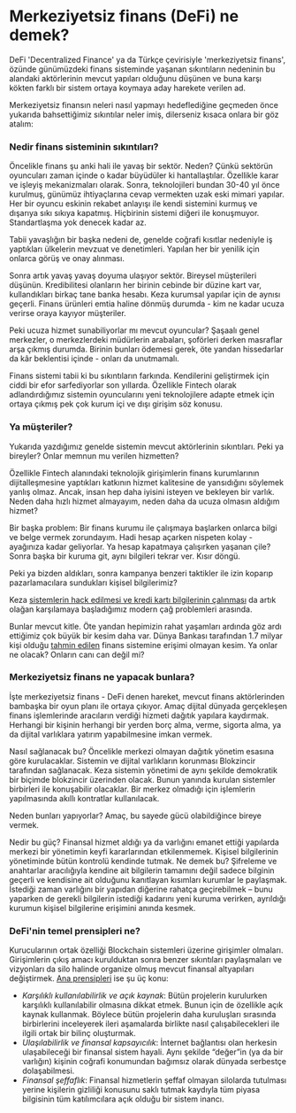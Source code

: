 # Merkeziyetsiz finans \(DeFi\) ne demek?

DeFi 'Decentralized Finance' ya da Türkçe çevirisiyle 'merkeziyetsiz finans', özünde günümüzdeki finans sisteminde yaşanan sıkıntıların nedeninin bu alandaki aktörlerinin mevcut yapıları olduğunu düşünen ve buna karşı kökten farklı bir sistem ortaya koymaya aday harekete verilen ad. 

Merkeziyetsiz finansın neleri nasıl yapmayı hedeflediğine geçmeden önce yukarıda bahsettiğimiz sıkıntılar neler imiş, dilerseniz kısaca onlara bir göz atalım: 

### Nedir finans sisteminin sıkıntıları?

Öncelikle finans şu anki hali ile yavaş bir sektör. Neden? Çünkü sektörün oyuncuları zaman içinde o kadar büyüdüler ki hantallaştılar. Özellikle karar ve işleyiş mekanizmaları olarak. Sonra, teknolojileri bundan 30-40 yıl önce kurulmuş, günümüz ihtiyaçlarına cevap vermekten uzak eski mimari yapılar. Her bir oyuncu eskinin rekabet anlayışı ile kendi sistemini kurmuş ve dışarıya sıkı sıkıya kapatmış. Hiçbirinin sistemi diğeri ile konuşmuyor. Standartlaşma yok denecek kadar az.

Tabii yavaşlığın bir başka nedeni de, genelde coğrafi kısıtlar nedeniyle iş yaptıkları ülkelerin mevzuat ve denetimleri. Yapılan her bir yenilik için onlarca görüş ve onay alınması.

Sonra artık yavaş yavaş doyuma ulaşıyor sektör. Bireysel müşterileri düşünün. Kredibilitesi olanların her birinin cebinde bir düzine kart var, kullandıkları birkaç tane banka hesabı. Keza kurumsal yapılar için de aynısı geçerli. Finans ürünleri emtia haline dönmüş durumda - kim ne kadar ucuza verirse oraya kayıyor müşteriler.

Peki ucuza hizmet sunabiliyorlar mı mevcut oyuncular? Şaşaalı genel merkezler, o merkezlerdeki müdürlerin arabaları, şoförleri derken masraflar arşa çıkmış durumda. Birinin bunları ödemesi gerek, öte yandan hissedarlar da kâr beklentisi içinde - onları da unutmamalı.

Finans sistemi tabii ki bu sıkıntıların farkında. Kendilerini geliştirmek için ciddi bir efor sarfediyorlar son yıllarda. Özellikle Fintech olarak adlandırdığımız sistemin oyuncularını yeni teknolojilere adapte etmek için ortaya çıkmış pek çok kurum içi ve dışı girişim söz konusu.

### Ya müşteriler? <a id="ya-m&#xFC;&#x15F;teriler"></a>

Yukarıda yazdığımız genelde sistemin mevcut aktörlerinin sıkıntıları. Peki ya bireyler? Onlar memnun mu verilen hizmetten?

Özellikle Fintech alanındaki teknolojik girişimlerin finans kurumlarının dijitalleşmesine yaptıkları katkının hizmet kalitesine de yansıdığını söylemek yanlış olmaz. Ancak, insan hep daha iyisini isteyen ve bekleyen bir varlık. Neden daha hızlı hizmet almayayım, neden daha da ucuza olmasın aldığım hizmet?

Bir başka problem: Bir finans kurumu ile çalışmaya başlarken onlarca bilgi ve belge vermek zorundayım. Hadi hesap açarken nispeten kolay - ayağınıza kadar geliyorlar. Ya hesap kapatmaya çalışırken yaşanan çile? Sonra başka bir kuruma git, aynı bilgileri tekrar ver. Kısır döngü.

Peki ya bizden aldıkları, sonra kampanya benzeri taktikler ile izin koparıp pazarlamacılara sundukları kişisel bilgilerimiz?

Keza [sistemlerin hack edilmesi ve kredi kartı bilgilerinin çalınması](https://www.bbc.com/turkce/haberler-turkiye-50746265) da artık olağan karşılamaya başladığımız modern çağ problemleri arasında.

Bunlar mevcut kitle. Öte yandan hepimizin rahat yaşamları ardında göz ardı ettiğimiz çok büyük bir kesim daha var. Dünya Bankası tarafından 1.7 milyar kişi olduğu [tahmin edilen](https://www.worldbank.org/en/news/press-release/2018/04/19/financial-inclusion-on-the-rise-but-gaps-remain-global-findex-database-shows) finans sistemine erişimi olmayan kesim. Ya onlar ne olacak? Onların canı can değil mi?

### Merkeziyetsiz finans ne yapacak bunlara? <a id="merkeziyetsiz-finans-ne-yapacak-bunlara"></a>

İşte merkeziyetsiz finans - DeFi denen hareket, mevcut finans aktörlerinden bambaşka bir oyun planı ile ortaya çıkıyor. Amaç dijital dünyada gerçekleşen finans işlemlerinde aracıların verdiği hizmeti dağıtık yapılara kaydırmak. Herhangi bir kişinin herhangi bir yerden borç alma, verme, sigorta alma, ya da dijital varlıklara yatırım yapabilmesine imkan vermek.

Nasıl sağlanacak bu? Öncelikle merkezi olmayan dağıtık yönetim esasına göre kurulacaklar. Sistemin ve dijital varlıkların korunması Blokzincir tarafından sağlanacak. Keza sistemin yönetimi de aynı şekilde demokratik bir biçimde blokzincir üzerinden olacak. Bunun yanında kurulan sistemler birbirleri ile konuşabilir olacaklar. Bir merkez olmadığı için işlemlerin yapılmasında akıllı kontratlar kullanılacak.

Neden bunları yapıyorlar? Amaç, bu sayede gücü olabildiğince bireye vermek.

Nedir bu güç? Finansal hizmet aldığı ya da varlığını emanet ettiği yapılarda merkezi bir yönetimin keyfi kararlarından etkilenmemek. Kişisel bilgilerinin yönetiminde bütün kontrolü kendinde tutmak. Ne demek bu? Şifreleme ve anahtarlar aracılığıyla kendine ait bilgilerin tamamını değil sadece bilginin geçerli ve kendisine ait olduğunu kanıtlayan kısımları kurumlar le paylaşmak. İstediği zaman varlığını bir yapıdan diğerine rahatça geçirebilmek – bunu yaparken de gerekli bilgilerin istediği kadarını yeni kuruma verirken, ayrıldığı kurumun kişisel bilgilerine erişimini anında kesmek.

### DeFi'nin temel prensipleri ne?

Kurucularının ortak özelliği Blockchain sistemleri üzerine girişimler olmaları. Girişimlerin çıkış amacı kurulduktan sonra benzer sıkıntıları paylaşmaları ve vizyonları da silo halinde organize olmuş mevcut finansal altyapıları değiştirmek. [Ana prensipleri](https://medium.com/defi-network/opening-defi-42a5afdb71e0) ise şu üç konu:

* _Karşılıklı kullanılabilirlik ve açık kaynak_: Bütün projelerin kurulurken karşılıklı kullanılabilir olmasına dikkat etmek. Bunun için de özellikle açık kaynak kullanmak. Böylece bütün projelerin daha kuruluşları sırasında birbirlerini inceleyerek ileri aşamalarda birlikte nasıl çalışabilecekleri ile ilgili ortak bir bilinç oluşturmak.
* _Ulaşılabilirlik ve finansal kapsayıcılık_: İnternet bağlantısı olan herkesin ulaşabileceği bir finansal sistem hayali. Aynı şekilde “değer”in \(ya da bir varlığın\) kişinin coğrafi konumundan bağımsız olarak dünyada serbestçe dolaşabilmesi.
* _Finansal şeffaflık_: Finansal hizmetlerin şeffaf olmayan silolarda tutulması yerine kişilerin gizliliği konusunu saklı tutmak kaydıyla tüm piyasa bilgisinin tüm katılımcılara açık olduğu bir sistem inancı.

